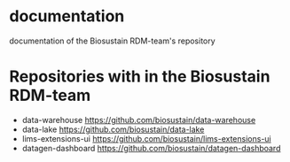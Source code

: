 # documentation
documentation of the Biosustain RDM-team's repository

# Repositories with in the Biosustain RDM-team

- data-warehouse https://github.com/biosustain/data-warehouse
- data-lake https://github.com/biosustain/data-lake
- lims-extensions-ui https://github.com/biosustain/lims-extensions-ui 
- datagen-dashboard https://github.com/biosustain/datagen-dashboard

